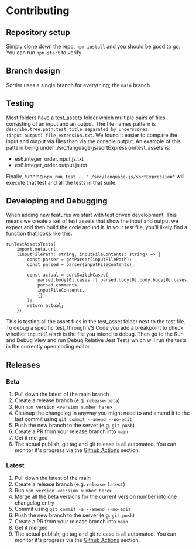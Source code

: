 # Contributing

## Repository setup

Simply clone down the repo, `npm install` and you should be good to go. You can run `npm start` to verify.

## Branch design

Sortier uses a single branch for everything; the `main` branch

## Testing

Most folders have a test_assets folder which multiple pairs of files consisting of an input and an output. The file names pattern is `describe.tree.path.test_title_separated_by_underscores.(input|output).file_extension.txt`. We found it easier to compare the input and output via files than via the console output. An example of this pattern being under ./src/language-js/sortExpression/test_assets is:

- es6.integer_order.input.js.txt
- es6.integer_order.output.js.txt

Finally, running `npm run test -- "./src/language-js/sortExpression"` will execute that test and all the tests in that suite.

## Developing and Debugging

When adding new features we start with test driven development. This means we create a set of test assets that show the input and output we expect and then build the code around it. In your test file, you'll likely find a function that looks like this:

```
runTestAssetsTests(
    import.meta.url,
    (inputFilePath: string, inputFileContents: string) => {
        const parser = getParser(inputFilePath);
        const parsed = parser(inputFileContents);

        const actual = sortSwitchCases(
            parsed.body[0].cases || parsed.body[0].body.body[0].cases,
            parsed.comments,
            inputFileContents,
            {}
        );
        return actual;
    });
```

This is testing all the asset files in the test_asset folder next to the test file. To debug a specific test, through VS Code you add a breakpoint to check whether `inputFilePath` is the file you intend to debug. Then go to the Run and Debug View and run Debug Relative Jest Tests which will run the tests in the currently open coding editor.

## Releases

### Beta

1. Pull down the latest of the main branch
1. Create a release branch (e.g. `release-beta`)
1. Run `npm version <version number here>`
1. Cleanup the changelog in anyway you might need to and amend it to the last commit using `git commit --amend --no-edit`
1. Push the new branch to the server (e.g. `git push`)
1. Create a PR from your release branch into `main`
1. Get it merged
1. The actual publish, git tag and git release is all automated. You can monitor it's progress via the [Github Actions](https://github.com/snowcoders/sortier/actions/workflows/publish.yml) section.

### Latest

1. Pull down the latest of the main
1. Create a release branch (e.g. `release-latest`)
1. Run `npm version <version number here>`
1. Merge all the beta versions for the current version number into one changelog entry
1. Commit using `git commit -a --amend --no-edit`
1. Push the new branch to the server (e.g. `git push`)
1. Create a PR from your release branch into `main`
1. Get it merged
1. The actual publish, git tag and git release is all automated. You can monitor it's progress via the [Github Actions](https://github.com/snowcoders/sortier/actions/workflows/publish.yml) section.
